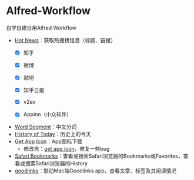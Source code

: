 # Alfred-Workflow
自学自建自用Alfred Workflow


- [Hot News](https://github.com/BlackCCCat/Alfred-Workflow/tree/main/hot-news)：获取热搜榜信息（标题、链接）
    - [x] 知乎
    - [x] 微博
    - [x] 贴吧
    - [x] 知乎日报
    - [x] v2ex
    - [x] Appinn（小众软件）

    
- [Word Segment](https://github.com/BlackCCCat/Alfred-Workflow/tree/main/word-segment)：中文分词
- [History of Today](https://github.com/BlackCCCat/Alfred-Workflow/tree/main/history-of-today)：历史上的今天
- [Get App Icon](https://github.com/BlackCCCat/Alfred-Workflow/tree/main/icon-extractor)：App图标下载
    - 修改自：[get app icon](https://github.com/packal/repository/tree/master/com.mcskrzypczak.extracticon)，修复一些bug
- [Safari Bookmarks](https://github.com/BlackCCCat/Alfred-Workflow/tree/main/safari-bookmarks)：查看或搜索Safari浏览器的Bookmarks或Favorites，查看或搜索Safari浏览器的History
- [goodlinks](https://github.com/BlackCCCat/Alfred-Workflow/tree/main/goodlinks)：联动Mac端Goodlinks app，查看文章、标签及其阅读情况


 


